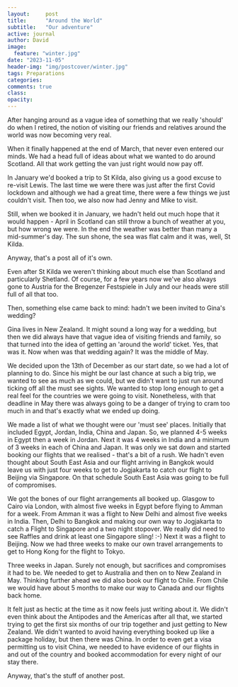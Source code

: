 ```yaml
---
layout:     post
title:      "Around the World"
subtitle:   "Our adventure"
active: journal
author: David
image:
  feature: "winter.jpg"
date: "2023-11-05" 
header-img: "img/postcover/winter.jpg"
tags: Preparations
categories:
comments: true
class:
opacity:
---
```


After hanging around as a vague idea of something that we really 'should' do when I retired, the notion of visiting our friends and relatives around the world was now becoming very real.

When it finally happened  at the end of March, that never even entered our minds. We had a head full of ideas about what we wanted to do around Scotland. All that work getting the van just right would now pay off.

In January we'd booked a trip to St Kilda, also giving us a good excuse to re-visit Lewis. The last time we were there was just after the first Covid lockdown and although we had a great time, there were a few things we just couldn't visit. Then too, we also now had Jenny and Mike to visit. 

Still, when we booked it in January, we hadn't held out much hope that it would happen - April in Scotland can still throw a bunch of weather at you, but how wrong we were. In the end the weather was better than many a mid-summer's day. The sun shone, the sea was flat calm and it was, well, St Kilda. 

Anyway, that's a post all of it's own. 

Even after St Kilda we weren't thinking about much else than Scotland and particularly Shetland. Of course, for a few years now we've also always gone to Austria for the Bregenzer Festspiele in July  and our heads were still full of all that too. 

Then, something else came back to mind: hadn't we been invited to Gina's wedding? 

Gina lives in New Zealand. It might sound a long way for a wedding, but then we did always have that vague idea of visiting friends and family, so that turned into the idea of getting an 'around the world' ticket. Yes, that was it. Now when was that wedding again? It was the middle of May. 

We decided upon the 13th of December as our start date, so we had a lot of planning to do. Since his might be our last chance at such a big trip, we wanted to see as much as we could, but we didn't want to just run around ticking off all the must see sights. We wanted to stop long enough to get a real feel for the countries we were going to visit. Nonetheless, with that deadline in May there was always going to be a danger of trying to cram too much in and that's exactly what we ended up doing.

We made a list of what we thought were our 'must see' places. Initially that included Egypt, Jordan, India, China and Japan. So, we planned 4-5 weeks in Egypt then a week in Jordan. Next it was 4 weeks in India and a minimum of 3 weeks in each of China and Japan. It was only we sat down and started booking our flights that we realised - that's a bit of a rush. We hadn't even thought about South East Asia and our flight arriving in Bangkok would leave us with just four weeks to get to Jogjakarta to catch our flight to Beijing via Singapore. On that schedule South East Asia was going to be full of compromises.

We got the bones of our flight arrangements all booked up. Glasgow to Cairo via London, with almost five weeks in Egypt before flying to Amman for a week. From Amman it was a flight to New Delhi and almost five weeks in India. Then, Delhi to Bangkok and making our own way to Jogjakarta to catch a Flight to Singapore and a two night stopover. We really did need to see Raffles and drink at least one Singapore sling! :-) Next it was  a flight to Beijing. Now we had three weeks to make our own travel arrangements to get to Hong Kong for the flight to Tokyo. 

Three weeks in Japan. Surely not enough, but sacrifices and compromises it had to be. We needed to get to Australia and then on to New Zealand in May. Thinking further ahead we did also book our flight to Chile. From Chile we would have about 5 months to make our way to Canada and our flights back home.

It felt just as hectic at the time as it now feels just writing about it. We didn't even think about the Antipodes and the Americas after all that, we started trying to get the first six months of our trip together and just getting to New Zealand. We didn't wanted to avoid having everything booked up like a package holiday, but then there was China. In order to even get a visa permitting us to visit China, we needed to have evidence of our flights in and out of the country and booked accommodation for every night of our stay there. 

Anyway, that's the stuff of another post. 
